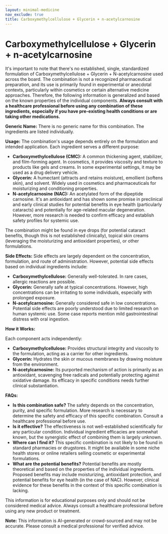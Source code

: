 ```yaml
---
layout: minimal-medicine
nav_exclude: true
title: Carboxymethylcellulose + Glycerin + n-acetylcarnosine
---
```


# Carboxymethylcellulose + Glycerin + n-acetylcarnosine

It's important to note that there's no established, single, standardized formulation of Carboxymethylcellulose + Glycerin + N-acetylcarnosine used across the board.  The combination is not a recognized pharmaceutical preparation, and its use is primarily found in experimental or anecdotal contexts, particularly within cosmetics or certain alternative medicine approaches.  Therefore, the following information is generalized and based on the known properties of the individual components.  **Always consult with a healthcare professional before using any combination of these ingredients, especially if you have pre-existing health conditions or are taking other medications.**

**Generic Name:**  There is no generic name for this combination. The ingredients are listed individually.

**Usage:**  The combination's usage depends entirely on the formulation and intended application.  Each ingredient serves a different purpose:

* **Carboxymethylcellulose (CMC):**  A common thickening agent, stabilizer, and film-forming agent. In cosmetics, it provides viscosity and texture to products like gels and creams. In some experimental settings, it may be used as a drug delivery vehicle.
* **Glycerin:** A humectant (attracts and retains moisture), emollient (softens skin), and solvent. Widely used in cosmetics and pharmaceuticals for moisturizing and conditioning properties.
* **N-acetylcarnosine (NAC):** An acetylated form of the dipeptide carnosine. It's an antioxidant and has shown some promise in preclinical and early clinical studies for potential benefits in eye health (particularly cataracts) and potentially for age-related macular degeneration. However, more research is needed to confirm efficacy and establish safety profiles for systemic use.

The combination might be found in eye drops (for potential cataract benefits, though this is not established clinically), topical skin creams (leveraging the moisturizing and antioxidant properties), or other formulations.

**Side Effects:**  Side effects are largely dependent on the concentration, formulation, and route of administration.  However, potential side effects based on individual ingredients include:

* **Carboxymethylcellulose:** Generally well-tolerated. In rare cases, allergic reactions are possible.
* **Glycerin:** Generally safe at typical concentrations.  However, high concentrations can be irritating to some individuals, especially with prolonged exposure.
* **N-acetylcarnosine:** Generally considered safe in low concentrations.  Potential side effects are poorly understood due to limited research on human systemic use.  Some case reports mention mild gastrointestinal distress with oral ingestion.

**How it Works:**

Each component acts independently:

* **Carboxymethylcellulose:** Provides structural integrity and viscosity to the formulation, acting as a carrier for other ingredients.
* **Glycerin:** Hydrates the skin or mucous membranes by drawing moisture from the environment.
* **N-acetylcarnosine:**  Its purported mechanism of action is primarily as an antioxidant, scavenging free radicals and potentially protecting against oxidative damage.  Its efficacy in specific conditions needs further clinical substantiation.

**FAQs:**

* **Is this combination safe?**  The safety depends on the concentration, purity, and specific formulation.  More research is necessary to determine the safety and efficacy of this specific combination.  Consult a healthcare professional before use.
* **Is it effective?** The effectiveness is not well-established scientifically for any particular condition.  Individual ingredient efficacies are somewhat known, but the synergistic effect of combining them is largely unknown.
* **Where can I find it?**  This specific combination is not likely to be found in standard pharmacies or drugstores. It might be available in some niche health stores or online retailers selling cosmetic or experimental formulations.
* **What are the potential benefits?**  Potential benefits are mostly theoretical and based on the properties of the individual ingredients.  Proposed benefits may include moisturizing, antioxidant protection, and potential benefits for eye health (in the case of NAC).  However, clinical evidence for these benefits in the context of this specific combination is lacking.


This information is for educational purposes only and should not be considered medical advice.  Always consult a healthcare professional before using any new product or treatment.


**Note:** This information is AI-generated or crowd-sourced and may not be accurate. Please consult a medical professional for verified advice.